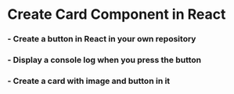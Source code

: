 # Create Card Component in React

### - Create a button in React in your own repository
### - Display a console log when you press the button
### - Create a card with image and button in it
